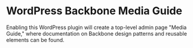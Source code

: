 WordPress Backbone Media Guide
==============================

Enabling this WordPress plugin will create a top-level admin page "Media Guide," where documentation on Backbone design patterns and reusable elements can be found.